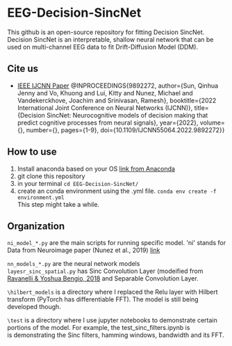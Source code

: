 # EEG-Decision-SincNet

This github is an open-source repository for fitting Decision SincNet. Decision SincNet is an interpretable, shallow neural network that can be used on multi-channel EEG data to fit Drift-Diffusion Model (DDM).


## Cite us
* [IEEE IJCNN Paper](https://ieeexplore.ieee.org/document/9892272)    @INPROCEEDINGS{9892272,
  author={Sun, Qinhua Jenny and Vo, Khuong and Lui, Kitty and Nunez, Michael and Vandekerckhove, Joachim and Srinivasan, Ramesh},
  booktitle={2022 International Joint Conference on Neural Networks (IJCNN)}, 
  title={Decision SincNet: Neurocognitive models of decision making that predict cognitive processes from neural signals}, 
  year={2022},
  volume={},
  number={},
  pages={1-9},
  doi={10.1109/IJCNN55064.2022.9892272}}


## How to use

1. Install anaconda based on your OS [link from Anaconda](https://docs.anaconda.com/anaconda/install/)  
2. git clone this repository
3. in your terminal ```cd EEG-Decision-SincNet/```
4. create an conda environment using the .yml file. ```conda env create -f environment.yml```  
   This step might take a while. 


## Organization
```ni_model_*.py``` are the main scripts for running specific model. 'ni' stands for Data from Neuroimage paper (Nunez et al., 2019) [link](https://pubmed.ncbi.nlm.nih.gov/31028925/) 

```nn_models_*.py``` are the neural network models   
```layesr_sinc_spatial.py``` has Sinc Convolution Layer (modeified from [Ravanelli & Yoshua Bengio, 2018](https://arxiv.org/abs/1808.00158) and Separable Convolution Layer.


```\hilbert_models``` is a directory where I replaced the Relu layer with Hilbert transform (PyTorch has differentiable FFT). The model is still being developed though. 

```\test``` is a directory where I use jupyter notebooks to demonstrate certain portions of the model. For example, the test_sinc_filters.ipynb is   
is demonstrating the Sinc filters, hamming windows, bandwidth and its FFT.
